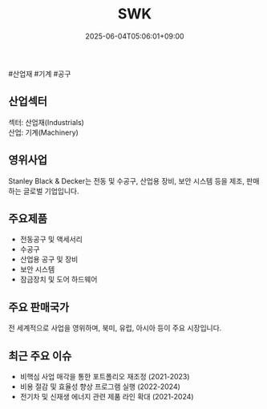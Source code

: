 ﻿---
title: "SWK"
date: 2025-06-04T05:06:01+09:00
lastmod: 2025-06-04T05:06:01+09:00
type: docs
sidebar:
  open: true
weight: 842
---
<div style="display:none">
  <meta property="article:published_time" content="2025-06-03T20:06:01Z" />
  <meta property="article:modified_time" content="2025-06-03T20:06:01Z" />
</div>
#산업재 #기계 #공구 

## 산업섹터

섹터: 산업재(Industrials)  
산업: 기계(Machinery)

## 영위사업

Stanley Black & Decker는 전동 및 수공구, 산업용 장비, 보안 시스템 등을 제조, 판매하는 글로벌 기업입니다.

## 주요제품

- 전동공구 및 액세서리
- 수공구
- 산업용 공구 및 장비
- 보안 시스템
- 잠금장치 및 도어 하드웨어

## 주요 판매국가

전 세계적으로 사업을 영위하며, 북미, 유럽, 아시아 등이 주요 시장입니다.

## 최근 주요 이슈

- 비핵심 사업 매각을 통한 포트폴리오 재조정 (2021-2023)
- 비용 절감 및 효율성 향상 프로그램 실행 (2022-2024)
- 전기차 및 신재생 에너지 관련 제품 라인 확대 (2021-2024)
